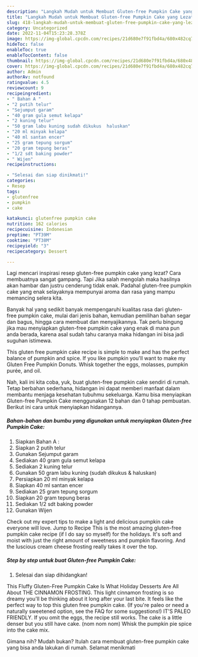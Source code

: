 ```yaml
---
description: "Langkah Mudah untuk Membuat Gluten-free Pumpkin Cake yang Lezat"
title: "Langkah Mudah untuk Membuat Gluten-free Pumpkin Cake yang Lezat"
slug: 418-langkah-mudah-untuk-membuat-gluten-free-pumpkin-cake-yang-lezat
category: Uncategorized
date: 2022-11-04T15:23:28.378Z
image: https://img-global.cpcdn.com/recipes/21d680e7f91fbd4a/680x482cq70/gluten-free-pumpkin-cake-foto-resep-utama.jpg
hideToc: false
enableToc: true
enableTocContent: false
thumbnail: https://img-global.cpcdn.com/recipes/21d680e7f91fbd4a/680x482cq70/gluten-free-pumpkin-cake-foto-resep-utama.jpg
cover: https://img-global.cpcdn.com/recipes/21d680e7f91fbd4a/680x482cq70/gluten-free-pumpkin-cake-foto-resep-utama.jpg
author: Admin
authorAv: notfound
ratingvalue: 4.5
reviewcount: 9
recipeingredient:
- " Bahan A "
- "2 putih telur"
- "Sejumput garam"
- "40 gram gula semut kelapa"
- "2 kuning telur"
- "50 gram labu kuning sudah dikukus  haluskan"
- "20 ml minyak kelapa"
- "40 ml santan encer"
- "25 gram tepung sorgum"
- "20 gram tepung beras"
- "1/2 sdt baking powder"
- " Wijen"
recipeinstructions:

- "Selesai dan siap dinikmati!"
categories:
- Resep
tags:
- glutenfree
- pumpkin
- cake

katakunci: glutenfree pumpkin cake 
nutrition: 162 calories
recipecuisine: Indonesian
preptime: "PT39M"
cooktime: "PT38M"
recipeyield: "3"
recipecategory: Dessert

---
```



Lagi mencari inspirasi resep gluten-free pumpkin cake yang lezat? Cara membuatnya sangat gampang. Tapi Jika salah mengolah maka hasilnya akan hambar dan justru cenderung tidak enak. Padahal gluten-free pumpkin cake yang enak selayaknya mempunyai aroma dan rasa yang mampu memancing selera kita.


Banyak hal yang sedikit banyak mempengaruhi kualitas rasa dari gluten-free pumpkin cake, mulai dari jenis bahan, kemudian pemilihan bahan segar dan bagus, hingga cara membuat dan menyajikannya. Tak perlu bingung jika mau menyiapkan gluten-free pumpkin cake yang enak di mana pun anda berada, karena asal sudah tahu caranya maka hidangan ini bisa jadi suguhan istimewa.

This gluten free pumpkin cake recipe is simple to make and has the perfect balance of pumpkin and spice. If you like pumpkin you&#39;ll want to make my Gluten Free Pumpkin Donuts. Whisk together the eggs, molasses, pumpkin purée, and oil.


Nah, kali ini kita coba, yuk, buat gluten-free pumpkin cake sendiri di rumah. Tetap berbahan sederhana, hidangan ini dapat memberi manfaat dalam membantu menjaga kesehatan tubuhmu sekeluarga. Kamu bisa menyiapkan Gluten-free Pumpkin Cake menggunakan 12 bahan dan 0 tahap pembuatan. Berikut ini cara untuk menyiapkan hidangannya.

<!--inarticleads1-->

##### Bahan-bahan dan bumbu yang digunakan untuk menyiapkan Gluten-free Pumpkin Cake:

1. Siapkan  Bahan A :
1. Siapkan 2 putih telur
1. Gunakan Sejumput garam
1. Sediakan 40 gram gula semut kelapa
1. Sediakan 2 kuning telur
1. Gunakan 50 gram labu kuning (sudah dikukus &amp; haluskan)
1. Persiapkan 20 ml minyak kelapa
1. Siapkan 40 ml santan encer
1. Sediakan 25 gram tepung sorgum
1. Siapkan 20 gram tepung beras
1. Sediakan 1/2 sdt baking powder
1. Gunakan  Wijen


Check out my expert tips to make a light and delicious pumpkin cake everyone will love. Jump to Recipe This is the most amazing gluten-free pumpkin cake recipe (if I do say so myself) for the holidays. It&#39;s soft and moist with just the right amount of sweetness and pumpkin flavoring. And the luscious cream cheese frosting really takes it over the top. 

<!--inarticleads2-->

##### Step by step untuk buat Gluten-free Pumpkin Cake:


1. Selesai dan siap dihidangkan!

This Fluffy Gluten-Free Pumpkin Cake Is What Holiday Desserts Are All About THE CINNAMON FROSTING. This light cinnamon frosting is so dreamy you&#39;ll be thinking about it long after your last bite. It feels like the perfect way to top this gluten free pumpkin cake. (If you&#39;re paleo or need a naturally sweetened option, see the FAQ for some suggestions!) IT&#39;S PALEO FRIENDLY. If you omit the eggs, the recipe still works. The cake is a little denser but you still have cake. (nom nom nom) Whisk the pumpkin pie spice into the cake mix. 

Gimana nih? Mudah bukan? Itulah cara membuat gluten-free pumpkin cake yang bisa anda lakukan di rumah. Selamat menikmati
